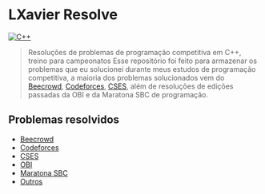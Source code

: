 # LXavier Resolve
[![C++](https://img.shields.io/badge/c++-%2300599C.svg?style=for-the-badge&logo=c%2B%2B&logoColor=white)](https://pt.wikipedia.org/wiki/C%2B%2B)
> Resoluções de problemas de programação competitiva em C++, treino para campeonatos
Esse repositório foi feito para armazenar os problemas que eu solucionei durante meus estudos de programação competitiva, a maioria dos problemas solucionados vem do [Beecrowd](https://beecrowd.com.br/), [Codeforces](https://codeforces.com/), [CSES](https://cses.fi/), além de resoluções de edições passadas da OBI e da Maratona SBC de programação.

## Problemas resolvidos
- [Beecrowd](Beecrowd/README.md)
- [Codeforces](CodeForces/README.md)
- [CSES](CSES/README.md)
- [OBI](OBI/README.md)
- [Maratona SBC](MaratonaSBC/README.md)
- [Outros](Outros/README.md)

